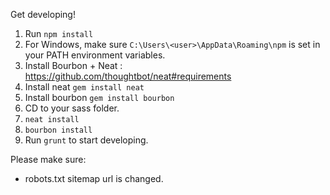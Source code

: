 Get developing!

1) Run `npm install`
2) For Windows, make sure `C:\Users\<user>\AppData\Roaming\npm` is set in your PATH environment variables.
3) Install Bourbon + Neat : https://github.com/thoughtbot/neat#requirements
4) Install neat `gem install neat`
5) Install bourbon `gem install bourbon`
6) CD to your sass folder.
7) `neat install`
8) `bourbon install`
9) Run `grunt` to start developing.

Please make sure:
- robots.txt sitemap url is changed.
